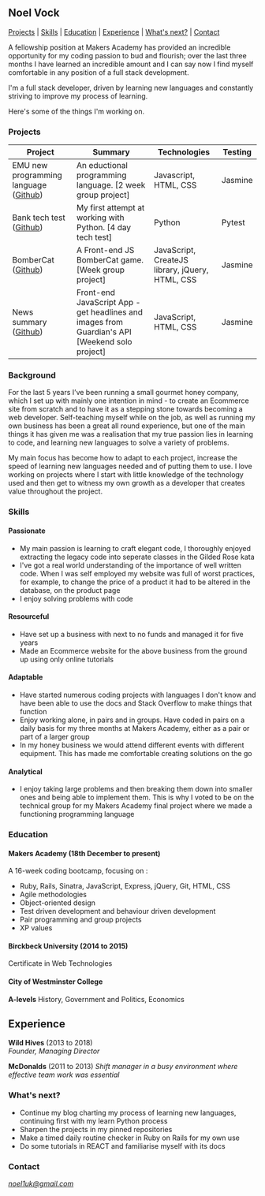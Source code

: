 ## Noel Vock

[Projects](#projects) | [Skills](#skills) | [Education](#education) | [Experience](#experience) | [What's next?](#interests) | [Contact](#contact)

A fellowship position at Makers Academy has provided an incredible opportunity for my coding passion to bud and flourish; over the last three months I have learned an incredible amount and I can say now I find myself comfortable in any position of a full stack development.

I'm a full stack developer, driven by learning new languages and constantly striving to improve my process of learning. 

Here's some of the things I'm working on.

### <a name="projects">Projects</a>


| Project       | Summary       | Technologies  | Testing |
| ------------- |---------------| --------------|---------|
| EMU new programming language ([Github](https://github.com/MatthewBurstein/emu)) | An eductional programming language. [2 week group project] | Javascript, HTML, CSS | Jasmine
| Bank tech test ([Github](https://github.com/noel1uk/bank-tech-test)) | My first attempt at working with Python. [4 day tech test] | Python | Pytest |
| BomberCat ([Github](https://github.com/lwkchan/bombercat/)) | A Front-end JS BomberCat game. [Week group project] | JavaScript, CreateJS library, jQuery, HTML, CSS | Jasmine |
| News summary ([Github](https://github.com/noel1uk/news-summary-challenge)) | Front-end JavaScript App - get headlines and images from Guardian's API [Weekend solo project] | JavaScript, HTML, CSS | Jasmine |

### <a name="background">Background</a>


For the last 5 years I’ve been running a small gourmet honey company, which I set up with mainly one intention in mind - to create an Ecommerce site from scratch and to have it as a stepping stone towards becoming a web developer. Self-teaching myself while on the job, as well as running my own business has been a great all round experience, but one of the main things it has given me was a realisation that my true passion lies in learning to code, and learning new languages to solve a variety of problems. 

My main focus has become how to adapt to each project, increase the speed of learning new languages needed and of putting them to use. I love working on projects where I start with little knowledge of the technology used and then get to witness my own growth as a developer that creates value throughout the project.

### <a name="skills">Skills</a>

#### Passionate

* My main passion is learning to craft elegant code, I thoroughly enjoyed extracting the legacy code into seperate classes in the Gilded Rose kata
* I've got a real world understanding of the importance of well written code. When I was self employed my website was full of worst practices, for example, to change the price of a product it had to be altered in the database, on the product page
* I enjoy solving problems with code

#### Resourceful

* Have set up a business with next to no funds and managed it for five years
* Made an Ecommerce website for the above business from the ground up using only online tutorials

#### Adaptable

* Have started numerous coding projects with languages I don't know and have been able to use the docs and Stack Overflow  to make things that function
* Enjoy working alone, in pairs and in groups. Have coded in pairs on a daily basis for my three months at Makers Academy, either as a pair or part of a larger group
* In my honey business we would attend different events with different equipment. This has made me comfortable creating solutions on the go

#### Analytical

* I enjoy taking large problems and then breaking them down into smaller ones and being able to implement them. This is why I voted to be on the technical group for my Makers Academy final project where we made a functioning programming language


### <a name="education">Education</a>

#### Makers Academy (18th December to present)
A 16-week coding bootcamp, focusing on :
* Ruby, Rails, Sinatra, JavaScript, Express, jQuery, Git, HTML, CSS
* Agile methodologies
* Object-oriented design
* Test driven development and behaviour driven development
* Pair programming and group projects
* XP values

#### Birckbeck University (2014 to 2015)

Certificate in Web Technologies

#### City of Westminster College
**A-levels**
History, Government and Politics, Economics

## Experience

**Wild Hives** (2013 to 2018)    
*Founder, Managing Director*  

**McDonalds** (2011 to 2013)
*Shift manager in a busy environment where effective team work was essential*

### <a name="next">What's next?</a>

* Continue my blog charting my process of learning new languages, continuing first with my learn Python process
* Sharpen the projects in my pinned repositories
* Make a timed daily routine checker in Ruby on Rails for my own use
* Do some tutorials in REACT and familiarise myself with its docs

### <a name="contact">Contact</a>
*noel1uk@gmail.com*